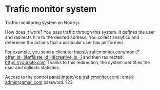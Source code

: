 # Trafic monitor system
Traffic monitoring system on Node.js

How does it work?
You pass traffic through this system. It defines the user and redirects him to the desired address. You collect analytics and determine the actions that a particular user has performed.

For example, you send a client to:
https://traficmonitor.com/monit?offer_id=1&affiliate_id=1&creative_id=1
and then redirected:
https://yoursite.com
Thanks to this redirection, the system identifies the user and collects statistics.

Access to the control panel(https://cp.traficmonitor.com):
email: admin@gmail.com
password: 123
